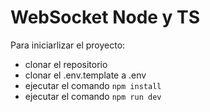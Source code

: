 # WebSocket Node y TS

Para iniciarlizar el proyecto:

- clonar el repositorio
- clonar el .env.template a .env
- ejecutar el comando `npm install`
- ejecutar el comando `npm run dev`
